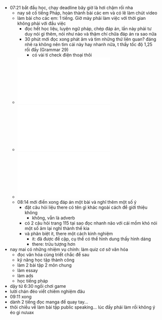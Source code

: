 - 07:21 bắt đầu học, chạy deadline bây giờ là hơi chậm rồi nha
	- nay sẽ cố tiếng Pháp, hoàn thành bài các em và có lẽ làm chút video
	- làm bài cho các em: 1 tiếng. Giờ mày phải làm việc với thời gian không phải với đầu việc
		- đọc hết học liệu, luyện ngữ pháp, chép đáp án, lần này phải tư duy nói gì thêm, nói như nào và thậm chí chữa đáp án ra sao nữa
		- 30 phút mới đọc xong phát âm và tìm những thứ liên quan? đáng nhẽ ra không nên tìm cái này hay nhanh nữa, t thấy tốc độ 1,25 rồi đấy (Grammar 29)
			- có vài tí check điện thoại thôi
	- ![Lịch sử3-3.pdf](../assets/Lịch_sử3-3_1677805273790_0.pdf)
	- ![Lịch sử3-3.2.pdf](../assets/Lịch_sử3-3.2_1677805278124_0.pdf)
	- ![Lịch sử3-3.1.pdf](../assets/Lịch_sử3-3.1_1677805282493_0.pdf)
	- 08:14 mới điền xong đáp án một bài và nghĩ thêm một số ý
		- đặt câu hỏi liệu there có tên gì khác ngoài cách để giới thiệu không
			- không, vẫn là adverb
		- có 2 câu hỏi trang 115 tại sao đọc nhanh não với cái mồm khó nói một số âm lại nghĩ thành thế kia
		- và phân biệt it, there một cách kinh nghiệm
			- it: đã được đề cập, cụ thể có thể hình dung thấy hình dáng
			- there: trừu tượng hơn
- nay mai có những nhiệm vụ chính: làm quiz cơ sở văn hóa
	- đọc văn hóa cùng triết chắc để sau
	- kỹ năng học tập thành công
	- làm 2 bài tập 2 môn chung
	- làm essay
	- làm ads
	- học tiếng pháp
- dậy từ 6:30 ngồi chơi game
- lười chán đéo viết chiêm nghiệm đâu
- 09:11 xong
- dành 2 tiếng đọc manga để quay tay...
- thôi chiều về làm bài tập public speaking... lúc đấy phải làm rồi không ý éo gì nưuax